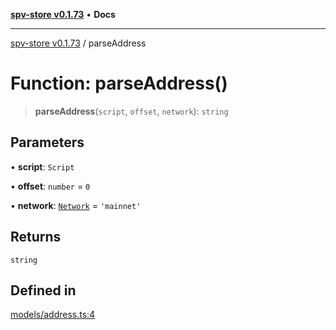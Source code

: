 [**spv-store v0.1.73**](../README.md) • **Docs**

***

[spv-store v0.1.73](../globals.md) / parseAddress

# Function: parseAddress()

> **parseAddress**(`script`, `offset`, `network`): `string`

## Parameters

• **script**: `Script`

• **offset**: `number` = `0`

• **network**: [`Network`](../type-aliases/Network.md) = `'mainnet'`

## Returns

`string`

## Defined in

[models/address.ts:4](https://github.com/bitcoin-sv/spv-store/blob/9735342843cd2ea4b04983988f1fa98b59c98947/src/models/address.ts#L4)
